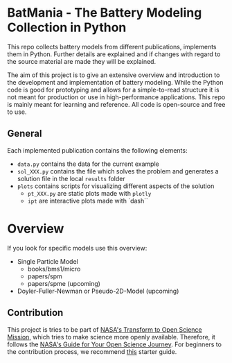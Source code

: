 # BatMania - The Battery Modeling Collection in Python

This repo collects battery models from different publications, implements them in Python.
Further details are explained and if changes with regard to the source material are made they will be explained.

The aim of this project is to give an extensive overview and introduction to the development and implementation of battery modeling.
While the Python code is good for prototyping and allows for a simple-to-read structure it is not meant for production or use in high-performance applications.
This repo is mainly meant for learning and reference.
All code is open-source and free to use.
## General
Each implemented publication contains the following elements:
- ``data.py`` contains the data for the current example
- ``sol_XXX.py`` contains the file which solves the problem and generates a solution file in the local ``results`` folder
- ``plots`` contains scripts for visualizing different aspects of the solution
    - ``pt_XXX.py`` are static plots made with ``plotly``
    - ``ipt`` are interactive plots made with `dash``

# Overview
If you look for specific models use this overview:
- Single Particle Model
    - books/bms1/micro
    - papers/spm
    - papers/spme (upcoming)
- Doyler-Fuller-Newman or Pseudo-2D-Model (upcoming)

## Contribution

This project is tries to be part of [NASA's Transform to Open Science Mission](https://nasa.github.io/Transform-to-Open-Science/year-of-open-science/), which tries to make science more openly available.
Therefore, it follows the [NASA's Guide for Your Open Science Journey](https://nasa.github.io/Transform-to-Open-Science-Book/Open_Science_Cookbook/Your_Open_Science_Journey.html#section-3-open-science-at-work).
For beginners to the contribution process, we recommend [this](https://github.com/firstcontributions/first-contributions) starter guide.
